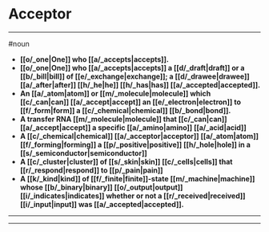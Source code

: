 # Acceptor
---
#noun
- **[[o/_one|One]] who [[a/_accepts|accepts]].**
- **[[o/_one|One]] who [[a/_accepts|accepts]] a [[d/_draft|draft]] or a [[b/_bill|bill]] of [[e/_exchange|exchange]]; a [[d/_drawee|drawee]] [[a/_after|after]] [[h/_he|he]] [[h/_has|has]] [[a/_accepted|accepted]].**
- **An [[a/_atom|atom]] or [[m/_molecule|molecule]] which [[c/_can|can]] [[a/_accept|accept]] an [[e/_electron|electron]] to [[f/_form|form]] a [[c/_chemical|chemical]] [[b/_bond|bond]].**
- **A transfer RNA [[m/_molecule|molecule]] that [[c/_can|can]] [[a/_accept|accept]] a specific [[a/_amino|amino]] [[a/_acid|acid]]**
- **A [[c/_chemical|chemical]] [[a/_acceptor|acceptor]] [[a/_atom|atom]] [[f/_forming|forming]] a [[p/_positive|positive]] [[h/_hole|hole]] in a [[s/_semiconductor|semiconductor]]**
- **A [[c/_cluster|cluster]] of [[s/_skin|skin]] [[c/_cells|cells]] that [[r/_respond|respond]] to [[p/_pain|pain]]**
- **A [[k/_kind|kind]] of [[f/_finite|finite]]-state [[m/_machine|machine]] whose [[b/_binary|binary]] [[o/_output|output]] [[i/_indicates|indicates]] whether or not a [[r/_received|received]] [[i/_input|input]] was [[a/_accepted|accepted]].**
---
---
